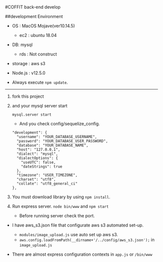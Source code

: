 #COFFIT back-end develop

##development Environment

- OS : MacOS Mojave(ver10.14.5)
  - ec2 : ubuntu 18.04
- DB: mysql
  - rds : Not construct 
- storage : aws s3
- Node.js : v12.5.0

- Always execute `npm update`.

------------------------------------------------------------------------------------------------------------------


1. fork this project

2. and your mysql server start

   ``````
   mysql.server start
   ``````

   - And you check config/sequelize_config. 

   ```
   "development": {
     "username": "YOUR_DATABASE_USERNAME",
     "password": "YOUR_DATABASE_USER_PASSWORD",
     "database": "YOUR_DATABASE_NAME",
     "host": "127.0.0.1",
     "dialect": "mysql",
     "dialectOptions": {
       "useUTC": false,
       "dateStrings": true
     },
     "timezone": "USER_TIMEZONE",
     "charset": "utf8",
     "collate": "utf8_general_ci"
   },
   ```

3. You must download library by using `npm install`.
4. Run express server. `node bin/www` and `npm start`
   - Before running server check the port.



- I have aws_s3.json file that configurate aws s3 automated set-up.
  - `modules/image_upload.js` use auto set up aws s3.
  - ``aws.config.loadFromPath(__dirname+'/../config/aws_s3.json');`` in `image_upload.js`



- There are almost express configuration contexts in `app.js` or `/bin/www`




